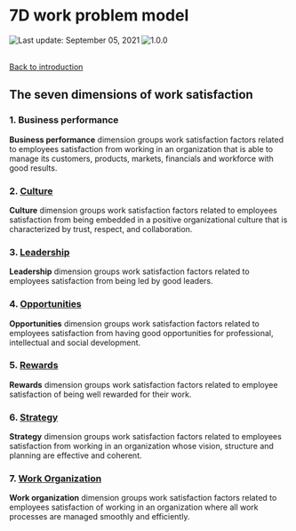 # 7D work problem model
<div align="left">
   <img id="last-update-badge" src="https://img.shields.io/badge/%F0%9F%93%85%20Last%20update%20-%20September%205%2C%202021-blue.svg" alt="Last update: September 05, 2021" /> <img src="https://img.shields.io/badge/ %E2%9C%94%20Typology%20version%20-%201.0.0-yellow.svg" alt="1.0.0"/>
</div>
<br/>
 
[Back to introduction](README.md)

## The seven dimensions of work satisfaction

### 1. Business performance

__Business performance__ dimension groups work satisfaction factors related to employees satisfaction from working in an organization that is able to manage its customers, products, markets, financials and workforce with good results.

### 2. [Culture](dimensions/culture.md)

__Culture__ dimension groups work satisfaction factors related to employees satisfaction from being embedded in a positive organizational culture that is characterized by trust, respect, and collaboration.

### 3. [Leadership](dimensions/leadership.md)

__Leadership__ dimension groups work satisfaction factors related to employees satisfaction from being led by good leaders.

### 4. [Opportunities](dimensions/opportunities.md)

__Opportunities__ dimension groups work satisfaction factors related to employees satisfaction from having good opportunities for professional, intellectual and social development.

### 5. [Rewards](dimensions/rewards.md)

__Rewards__ dimension groups work satisfaction factors related to employee satisfaction of being well rewarded for their work.

### 6. [Strategy](dimensions/strategy.md)

__Strategy__ dimension groups work satisfaction factors related to employees satisfaction from working in an organization whose vision, structure and planning are effective and coherent.

### 7. [Work Organization](dimensions/work_organization.md)

__Work organization__ dimension groups work satisfaction factors related to employees satisfaction of working in an organization where all work processes are managed smoothly and efficiently.

